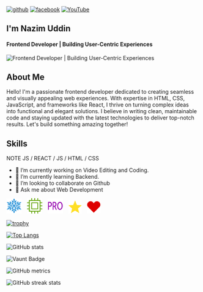 
[<img src='https://cdn.jsdelivr.net/npm/simple-icons@3.0.1/icons/github.svg' alt='github' height='40'>](https://github.com/https://github.com/Nazim1247)  [<img src='https://cdn.jsdelivr.net/npm/simple-icons@3.0.1/icons/facebook.svg' alt='facebook' height='40'>](https://www.facebook.com/https://www.facebook.com/share/1BPK8VijLn/)  [<img src='https://cdn.jsdelivr.net/npm/simple-icons@3.0.1/icons/youtube.svg' alt='YouTube' height='40'>](https://www.youtube.com/channel/https://youtube.com/@najimuddin-cv5eb?si=muFnCh-RxYEQ2ub5)

## I'm Nazim Uddin
#### Frontend Developer | Building User-Centric Experiences
![Frontend Developer | Building User-Centric Experiences](https://i.ibb.co.com/j6J9z6S/Whats-App-Image-2025-01-04-at-09-19-43-8608a710.jpg)

## About Me
Hello! I'm a passionate frontend developer dedicated to creating seamless and visually appealing web experiences. With expertise in HTML, CSS, JavaScript, and frameworks like React, I thrive on turning complex ideas into functional and elegant solutions. I believe in writing clean, maintainable code and staying updated with the latest technologies to deliver top-notch results. Let's build something amazing together!

## Skills
NOTE JS / REACT / JS / HTML / CSS

- 🔭 I’m currently working on Video Editing and Coding. 
- 🌱 I’m currently learning Backend. 
- 👯 I’m looking to collaborate on Github 
- 💬 Ask me about Web Development 


  

<a href='https://archiveprogram.github.com/'><img src='https://raw.githubusercontent.com/acervenky/animated-github-badges/master/assets/acbadge.gif' width='40' height='40'></a> <a href='https://docs.github.com/en/developers'><img src='https://raw.githubusercontent.com/acervenky/animated-github-badges/master/assets/devbadge.gif' width='40' height='40'></a> <a href='https://github.com/pricing'><img src='https://raw.githubusercontent.com/acervenky/animated-github-badges/master/assets/pro.gif' width='40' height='40'></a> <a href='https://stars.github.com/'><img src='https://raw.githubusercontent.com/acervenky/animated-github-badges/master/assets/starbadge.gif' width='35' height='35'></a> <a href='https://docs.github.com/en/github/supporting-the-open-source-community-with-github-sponsors'><img src='https://raw.githubusercontent.com/acervenky/animated-github-badges/master/assets/sponsorbadge.gif' width='35' height='35'></a> 

[![trophy](https://github-profile-trophy.vercel.app/?username=https://github.com/Nazim1247)](https://github.com/ryo-ma/github-profile-trophy)

[![Top Langs](https://github-readme-stats.vercel.app/api/top-langs/?username=https://github.com/Nazim1247)](https://github.com/anuraghazra/github-readme-stats)

![GitHub stats](https://github-readme-stats.vercel.app/api?username=https://github.com/Nazim1247&show_icons=true&count_private=true)  

![Vaunt Badge](https://api.vaunt.dev/v1/github/entities/https://github.com/Nazim1247/contributions?format=svg&private=true)  

![GitHub metrics](https://metrics.lecoq.io/https://github.com/Nazim1247)  

![GitHub streak stats](https://streak-stats.demolab.com/?user=https://github.com/Nazim1247)  

